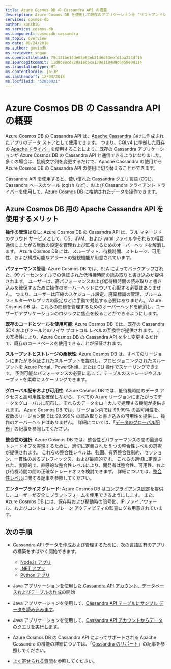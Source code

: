 ```yaml
---
title: Azure Cosmos DB の Cassandra API の概要
description: Azure Cosmos DB を使用して既存のアプリケーションを "リフトアンドシフト" し、使い慣れた Cassandra ドライバーと CQL および Cassandra API を使用して新しいアプリケーションを構築する方法について説明します。
services: cosmos-db
author: kanshiG
ms.service: cosmos-db
ms.component: cosmosdb-cassandra
ms.topic: overview
ms.date: 09/24/2018
ms.author: govindk
ms.reviewer: sngun
ms.openlocfilehash: 79c131be14de05e84eb21d6d53eefd1aa224df16
ms.sourcegitcommit: 11d8ce8cd720a1ec6ca130e118489c6459e04114
ms.translationtype: HT
ms.contentlocale: ja-JP
ms.lasthandoff: 12/04/2018
ms.locfileid: "52835021"
---
```

# <a name="introduction-to-the-azure-cosmos-db-cassandra-api"></a>Azure Cosmos DB の Cassandra API の概要

Azure Cosmos DB の Cassandra API は、[Apache Cassandra](https://cassandra.apache.org/) 向けに作成されたアプリのデータ ストアとして使用できます。 つまり、CQLv4 に準拠した既存の [Apache ドライバー](https://cassandra.apache.org/doc/latest/getting_started/drivers.html?highlight=driver)を使用することにより、既存の Cassandra アプリケーションが Azure Cosmos DB の Cassandra API と通信できるようになりました。 多くの場合は、接続文字列を変更するだけで、Apache Cassandra の使用から Azure Cosmos DB の Cassandra API の使用に切り替えることができます。 

Cassandra API を使用すると、使い慣れた Cassandra クエリ言語 (CQL)、Cassandra ベースのツール (cqlsh など)、および Cassandra クライアント ドライバーを使用して、Azure Cosmos DB に格納されたデータを操作できます。

## <a name="what-is-the-benefit-of-using-apache-cassandra-api-for-azure-cosmos-db"></a>Azure Cosmos DB 用の Apache Cassandra API を使用するメリット

**操作の管理はなし**: Azure Cosmos DB の Cassandra API は、フル マネージドのクラウド サービスとして、OS、JVM、および yaml ファイルやそれらの相互通信にまたがる無数の設定を管理および監視するためのオーバーヘッドを解消します。 Azure Cosmos DB には、スループット、待機時間、ストレージ、可用性、および構成可能なアラートの監視機能が用意されています。

**パフォーマンス管理**: Azure Cosmos DB では、SLA によってバックアップされた、99 パーセンタイルでの保証された低待機時間の読み取りと書き込みが提供されます。 ユーザーは、高パフォーマンスおよび低待機時間の読み取りと書き込みを確保するために操作のオーバーヘッドについて心配する必要はありません。 つまり、ユーザーは圧縮のスケジュール設定、廃棄標識の管理、ブルーム フィルターやレプリカの設定などに手動で対処する必要はありません。 Azure Cosmos DB は、これらの問題を管理するためのオーバーヘッドを解消し、ユーザーがアプリケーションのロジックに焦点を絞ることができるようにします。

**既存のコードとツールを使用可能**: Azure Cosmos DB では、既存の Cassandra SDK およびツールとのワイヤ プロトコル レベルの互換性が提供されます。 この互換性により、Azure Cosmos DB の Cassandra API を少し変更するだけで、既存のコードベースを使用できることが保証されます。

**スループットとストレージの柔軟性**: Azure Cosmos DB は、すべてのリージョンにまたがる保証されたスループットを提供し、プロビジョニングされたスループットを Azure Portal、PowerShell、または CLI 操作でスケーリングできます。 予測可能なパフォーマンスの必要に応じて、テーブルのストレージやスループットを柔軟にスケーリングできます。

**グローバル配布および可用性**: Azure Cosmos DB では、低待機時間のデータ アクセスと高可用性を確保しながら、すべての Azure リージョンにまたがってデータをグローバルに配布し、それらのデータをローカルで処理する機能が提供されます。 Azure Cosmos DB では、リージョン内では 99.99% の高可用性を、複数のリージョン間では 99.999% の読み取りと書き込みの可用性を提供し、操作のオーバーヘッドはありません。 詳細については、「[データのグローバル配布](distribute-data-globally.md)」の記事を参照してください。 

**整合性の選択**: Azure Cosmos DB では、整合性とパフォーマンスの間の最適なトレードオフを実現するために、適切に定義された 5 つの整合性レベルの選択が提供されます。 これらの整合性レベルは、強固、有界整合性制約、セッション、一貫性のあるプレフィックス、および最終的です。 これらの適切に定義された、実際的で、直感的な整合性レベルにより、開発者は整合性、可用性、および待機時間の間の正確なトレードオフを検討できます。 詳細については、[整合性レベル](consistency-levels.md)に関する記事を参照してください。 

**エンタープライズ グレード**: Azure Cosmos DB は[コンプライアンス認定](https://www.microsoft.com/trustcenter)を提供し、ユーザーが安全にプラットフォームを使用できるようにします。 また、Azure Cosmos DB には、保存時および移動時の暗号化、IP ファイアウォール、およびコントロール プレーン アクティビティの監査ログも用意されています。

## <a name="next-steps"></a>次の手順

* Cassandra API データを作成および管理するために、次の言語固有のアプリの構築をすばやく開始できます。
  - [Node.js アプリ](create-cassandra-nodejs.md)
  - [.NET アプリ](create-cassandra-dotnet.md)
  - [Python アプリ](create-cassandra-python.md)

* Java アプリケーションを使用した[ Cassandra API アカウント、データベースおよびテーブルの作成](create-cassandra-api-account-java.md)の開始

* Java アプリケーションを使用して、[Cassandra API テーブルにサンプル データを読み込みます](cassandra-api-load-data.md)。

* Java アプリケーションを使用して、[Cassandra API アカウントからデータのクエリを実行します](cassandra-api-query-data.md)。

* Azure Cosmos DB の Cassandra API によってサポートされる Apache Cassandra の機能の詳細については、「[Cassandra のサポート](cassandra-support.md)」の記事を参照してください。

* [よく寄せられる質問](faq.md#cassandra)を参照してください。

